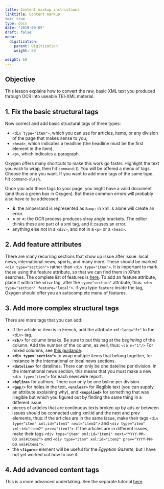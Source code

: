 ```yaml
---
title: Content markup instructions
linktitle: Content markup
toc: true
type: docs
date: "2019-09-09"
draft: false
menu:
  digitization:
    parent: Digitization
    weight: 60

weight: 60
---
```


## Objective
This lesson explains how to convert the raw, basic XML text you produced through OCR into useable TEI-XML material.

## 1. Fix the basic structural tags
 Now correct and add basic structural tags of three types:

-  `<div type="item">`, which you can use for articles, items, or any division of the page that makes sense to you,
- `<head>`, which indicates a headline (the headline must be the first element in the item),
- `<p>`, which indicates a paragraph.

Oxygen offers many shortcuts to make this work go faster. Highlight the text you wish to wrap, then hit `command-E`. You will be offered a menu of tags. Choose the one you want. If you want to add more tags of the same type, hit `command-slash`.

Once you add these tags to your page, you might have a valid document (and thus a green box in Oxygen). But these common errors will probably also have to be addressed:

- **&**: the ampersand is represented as `&amp;` in xml. `&` alone will create an error.
- **>** or **<**: the OCR process produces stray angle brackets. The editor thinks these are part of a xml tag, and it causes an error.
- anything else not in a `<div>`, and not in a `<p>` or a `<head>`.

## 2. Add feature attributes
There are many recurring sections that show up issue after issue: local news, international news, sports, and many more. These should be marked `<div type="section">` rather than `<div type="item">`. It is important to mark these using the feature attribute, so that we can find them in XPath searches. The complete list of features is [here](/contents/features/). To add an feature attribute, place it within the `<div>` tag, after the `type="section"` attribute, thus: `<div type="section" feature="local">`. If you type `feature` inside the tag, Oxygen should offer you an autocomplete menu of features.

## 3. Add more complex structural tags
There are more tags that you can add:

- If the article or item is in French, add the attribute `xml:lang="fr"` to the `<div>` tag.
- **`<cb/>`** for column breaks. Be sure to put this tag at the *beginning* of the column. Add the number of the column, as well, thus: `<cb n="1"/>` For mixed columns, see [this guidance](http://dcs.library.virginia.edu/digital-stewardship-services/tei-encoding-guidelines/#cb).
- **`<div type="section">`** to wrap multiple items that belong together, for instance in the international or local news sections.
- **`<dateline>`** for datelines. There can only be one dateline per division. In the international news section, this means that you must make a new `<div type="item">` for each newswire report.
- **`<byline>`** for authors. There can only be one byline per division.
- **`<gap/>`** for holes in the text, **`<unclear>`** for illegible text (you can supply an attribute explaining why), and **`<supplied>`** for something that was illegible but which you figured out by finding the same thing in a different issue.
- pieces of articles that are continuous texts broken up by ads or between issues should be connected using xml:id and the next and prev elements, thus: if the articles are in the same issue, make their tags `<div type="item" xml:id="item1" next="item2">` and `<div type="item" xml:id="item2" prev="item1">`. If the articles are in different issues, make their tags `<div type="item" xml:id="item1" next="YYYY-MM-DD.xml#item2">` and `<div type="item" xml:id="item2" prev="YYYY-MM-DD.xml#item1">`.
- the **`<figure>`** element will be useful for the *Egyptian Gazette*, but I have not yet worked out how to use it.

## 4. Add advanced content tags
This is a more advanced undertaking. See the separate tutorial [here](/how-to/digitization/tagging-people-and-places-instructions/).